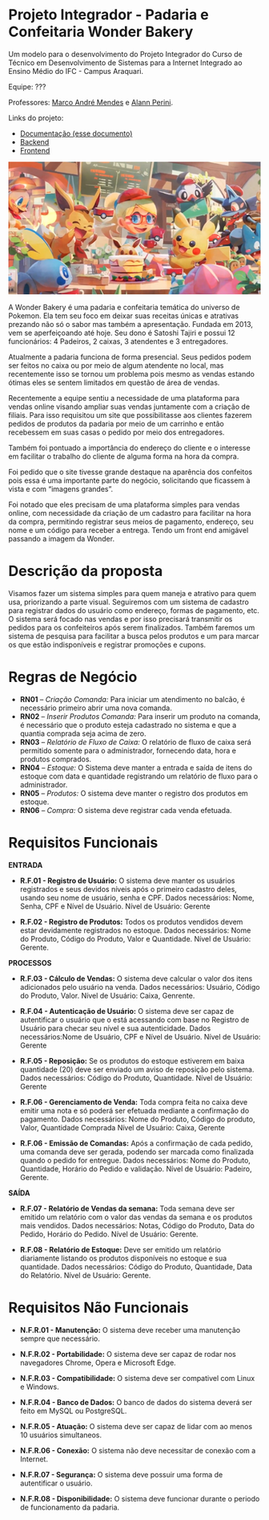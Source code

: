 # Projeto Integrador - Padaria e Confeitaria Wonder Bakery

Um modelo para o desenvolvimento do Projeto Integrador do Curso de Técnico em Desenvolvimento de Sistemas para a Internet Integrado ao Ensino Médio do IFC - Campus Araquari.

Equipe: ???

Professores: [Marco André Mendes](github.com/marcoandre) e [Alann Perini](https://github.com/AlannKPerini).

Links do projeto:

-   [Documentação (esse documento)](github.com/marcoandre/pi-modelo)
-   [Backend](github.com/marcoandre/pi-backend)
-   [Frontend](github.com/marcoandre/pi-frontend)

![Wonder_Bakery](docs/Wonder-Bakery.webp "Wonder Bakery")

A Wonder Bakery é uma padaria e confeitaria temática do universo de Pokemon. Ela tem seu foco em deixar suas receitas únicas e atrativas prezando não só o sabor mas também a apresentação. Fundada em 2013, vem se aperfeiçoando até hoje. Seu dono é Satoshi Tajiri e possui 12 funcionários: 4 Padeiros, 2 caixas, 3 atendentes e 3 entregadores.

Atualmente a padaria funciona de forma presencial. Seus pedidos podem ser feitos no  caixa ou por meio de algum atendente no local, mas recentemente isso se tornou um problema pois mesmo as vendas estando ótimas eles se sentem limitados em questão de área de vendas.

Recentemente a equipe sentiu a necessidade de uma plataforma para vendas online visando ampliar suas vendas juntamente com a criação de filiais. Para isso requisitou um site que possibilitasse aos clientes fazerem pedidos de produtos da padaria por meio de um carrinho e então recebessem em suas casas o pedido por meio dos entregadores.

Também foi pontuado a importância do endereço do cliente e o interesse em facilitar o trabalho do cliente de alguma forma na hora da compra.

Foi pedido que o site tivesse grande destaque na aparência dos confeitos pois essa é uma importante parte do negócio, solicitando que ficassem à vista e com “imagens grandes”.

Foi notado que eles precisam de uma plataforma simples para vendas online, com necessidade da criação de um cadastro para facilitar na hora da compra, permitindo registrar seus meios de pagamento, endereço, seu nome e um código para receber a entrega. Tendo um front end amigável passando a imagem da Wonder.


# Descrição da proposta

Visamos fazer um sistema simples para quem maneja e atrativo para quem usa, priorizando a parte visual. Seguiremos com um sistema de cadastro para registrar dados do usuário como endereço, formas de pagamento, etc. O sistema será focado nas vendas e por isso precisará transmitir os pedidos para os confeiteiros após serem finalizados. Também faremos um sistema de pesquisa para facilitar a busca pelos produtos e um para marcar os que estão indisponíveis e registrar promoções e cupons. 

# Regras de Negócio 

- **RN01** – *Criação Comanda:* Para iniciar um atendimento no balcão, é necessário primeiro abrir uma nova comanda.
- **RN02** – *Inserir Produtos Comanda:* Para inserir um produto na comanda, é necessário que o produto esteja cadastrado no sistema e que a quantia comprada seja acima de zero.
- **RN03** – *Relatório de Fluxo de Caixa:* O relatório de fluxo de caixa será permitido somente para o administrador, fornecendo data, hora e produtos comprados.
- **RN04** – *Estoque:* O Sistema deve manter a entrada e saída de itens do estoque com data e quantidade registrando um relatório de fluxo para o administrador.
- **RN05** – *Produtos:* O sistema deve manter o registro dos produtos em estoque.
- **RN06** – *Compra:* O sistema deve registrar cada venda efetuada.

# Requisitos Funcionais

**ENTRADA**

- **R.F.01 - Registro de Usuário:** O sistema deve manter os usuários registrados e seus devidos níveis após o primeiro cadastro deles, usando seu nome de usuário, senha e CPF.
Dados necessários: Nome, Senha, CPF e Nível de Usuário.
Nível de Usuário: Gerente

- **R.F.02 - Registro de Produtos:** Todos os produtos vendidos devem estar devidamente registrados no estoque.
Dados necessários: Nome do Produto, Código do Produto, Valor e Quantidade.
Nível de Usuário: Gerente.

**PROCESSOS**

- **R.F.03 - Cálculo de Vendas:** O sistema deve calcular o valor dos itens adicionados pelo usuário na venda.
Dados necessários: Usuário, Código do Produto, Valor.
Nível de Usuário: Caixa, Genrente.

- **R.F.04 - Autenticação de Usuário:** O sistema deve ser capaz de autentificar o usuário que o está acessando com base no Registro de Usuário para checar seu nível e sua autenticidade.
Dados necessários:Nome de Usuário, CPF e Nível de Usuário.
Nível de Usuário: Gerente

- **R.F.05 - Reposição:** Se os produtos do estoque estiverem em baixa quantidade (20) deve ser enviado um aviso de reposição pelo sistema.
Dados necessários: Código do Produto, Quantidade.
Nível de Usuário: Gerente

- **R.F.06 - Gerenciamento de Venda:** Toda compra feita no caixa deve emitir uma nota e só poderá ser efetuada mediante a confirmação do pagamento.
Dados necessários: Nome do Produto, Código do produto, Valor, Quantidade Comprada
Nível de Usuário: Caixa, Gerente

- **R.F.06 - Emissão de Comandas:** Após a confirmação de cada pedido, uma comanda deve ser gerada, podendo ser marcada como finalizada quando o pedido for entregue.
Dados necessários: Nome do Produto, Quantidade, Horário do Pedido e validação.
Nível de Usuário: Padeiro, Gerente.

**SAÍDA**

- **R.F.07 - Relatório de Vendas da semana:** Toda semana deve ser emitido um relatório com o valor das vendas da semana e os produtos mais vendidos.
Dados necessários: Notas, Código do Produto, Data do Pedido, Horário do Pedido.
Nível de Usuário: Gerente.

- **R.F.08 - Relatório de Estoque:** Deve ser emitido um relatório diariamente listando os produtos disponíveis no estoque e sua quantidade. 
Dados necessários: Código do Produto, Quantidade, Data do Relatório.
Nível de Usuário: Gerente.

# Requisitos Não Funcionais

- **N.F.R.01 - Manutenção:** O sistema deve receber uma manutenção sempre que necessário.

- **N.F.R.02 - Portabilidade:** O sistema deve ser capaz de rodar nos navegadores Chrome, Opera e Microsoft Edge.

- **N.F.R.03 - Compatibilidade:** O sistema deve ser compativel com Linux e Windows.

- **N.F.R.04 - Banco de Dados:** O banco de dados do sistema deverá ser feito em MySQL ou PostgreSQL.

- **N.F.R.05 - Atuação:** O sistema deve ser capaz de lidar com ao menos 10 usuários simultaneos.

- **N.F.R.06 - Conexão:** O sistema não deve necessitar de conexão com a Internet.

- **N.F.R.07 - Segurança:** O sistema deve possuir uma forma de autentificar o usuário.

- **N.F.R.08 - Disponibilidade:** O sistema deve funcionar durante o periodo de funcionamento da padaria.
